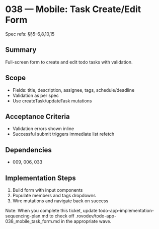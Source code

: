 # 038 — Mobile: Task Create/Edit Form

Spec refs: §§5–6,8,10,15

## Summary
Full-screen form to create and edit todo tasks with validation.

## Scope
- Fields: title, description, assignee, tags, schedule/deadline
- Validation as per spec
- Use createTask/updateTask mutations

## Acceptance Criteria
- Validation errors shown inline
- Successful submit triggers immediate list refetch

## Dependencies
- 009, 006, 033

## Implementation Steps
1) Build form with input components
2) Populate members and tags dropdowns
3) Wire mutations and navigate back on success


Note: When you complete this ticket, update todo-app-implementation-sequencing-plan.md to check off .rovodev/todo-app-038_mobile_task_form.md in the appropriate wave.
